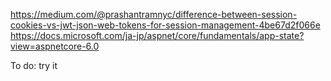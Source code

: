 https://medium.com/@prashantramnyc/difference-between-session-cookies-vs-jwt-json-web-tokens-for-session-management-4be67d2f066e
https://docs.microsoft.com/ja-jp/aspnet/core/fundamentals/app-state?view=aspnetcore-6.0

To do: try it